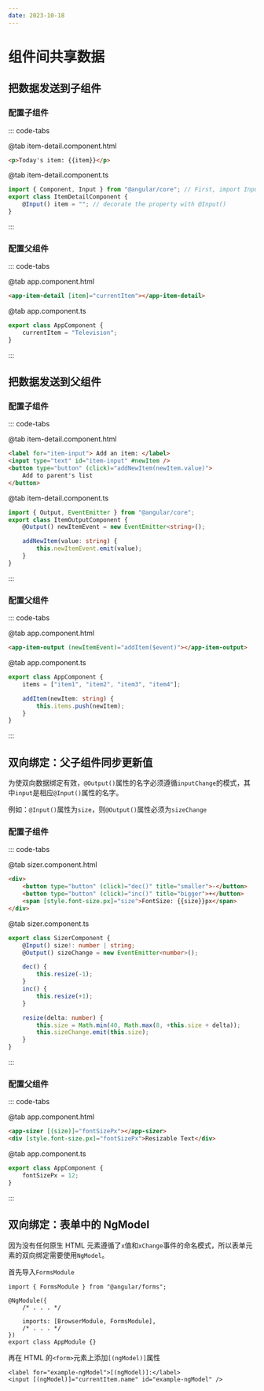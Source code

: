 ```yaml
---
date: 2023-10-18
---
```


# 组件间共享数据

## 把数据发送到子组件

### 配置子组件

::: code-tabs

@tab item-detail.component.html

```html
<p>Today's item: {{item}}</p>
```

@tab item-detail.component.ts

```typescript
import { Component, Input } from "@angular/core"; // First, import Input
export class ItemDetailComponent {
    @Input() item = ""; // decorate the property with @Input()
}
```

:::

### 配置父组件

::: code-tabs

@tab app.component.html

```html
<app-item-detail [item]="currentItem"></app-item-detail>
```

@tab app.component.ts

```typescript
export class AppComponent {
    currentItem = "Television";
}
```

:::

## 把数据发送到父组件

### 配置子组件

::: code-tabs

@tab item-detail.component.html

```html
<label for="item-input"> Add an item: </label>
<input type="text" id="item-input" #newItem />
<button type="button" (click)="addNewItem(newItem.value)">
    Add to parent's list
</button>
```

@tab item-detail.component.ts

```typescript
import { Output, EventEmitter } from "@angular/core";
export class ItemOutputComponent {
    @Output() newItemEvent = new EventEmitter<string>();

    addNewItem(value: string) {
        this.newItemEvent.emit(value);
    }
}
```

:::

### 配置父组件

::: code-tabs

@tab app.component.html

```html
<app-item-output (newItemEvent)="addItem($event)"></app-item-output>
```

@tab app.component.ts

```typescript
export class AppComponent {
    items = ["item1", "item2", "item3", "item4"];

    addItem(newItem: string) {
        this.items.push(newItem);
    }
}
```

:::

## 双向绑定：父子组件同步更新值

为使双向数据绑定有效，`@Output()`属性的名字必须遵循`inputChange`的模式，其中`input`是相应`@Input()`属性的名字。

例如：`@Input()`属性为`size`，则`@Output()`属性必须为`sizeChange`

### 配置子组件

::: code-tabs

@tab sizer.component.html

```html
<div>
    <button type="button" (click)="dec()" title="smaller">-</button>
    <button type="button" (click)="inc()" title="bigger">+</button>
    <span [style.font-size.px]="size">FontSize: {{size}}px</span>
</div>
```

@tab sizer.component.ts

```typescript
export class SizerComponent {
    @Input() size!: number | string;
    @Output() sizeChange = new EventEmitter<number>();

    dec() {
        this.resize(-1);
    }
    inc() {
        this.resize(+1);
    }

    resize(delta: number) {
        this.size = Math.min(40, Math.max(8, +this.size + delta));
        this.sizeChange.emit(this.size);
    }
}
```

:::

### 配置父组件

::: code-tabs

@tab app.component.html

```html
<app-sizer [(size)]="fontSizePx"></app-sizer>
<div [style.font-size.px]="fontSizePx">Resizable Text</div>
```

@tab app.component.ts

```typescript
export class AppComponent {
    fontSizePx = 12;
}
```

:::

## 双向绑定：表单中的 NgModel

因为没有任何原生 HTML 元素遵循了`x`值和`xChange`事件的命名模式，所以表单元素的双向绑定需要使用`NgModel`。

首先导入`FormsModule`

```typescript{6}
import { FormsModule } from "@angular/forms";

@NgModule({
    /* . . . */

    imports: [BrowserModule, FormsModule],
    /* . . . */
})
export class AppModule {}
```

再在 HTML 的`<form>`元素上添加`[(ngModel)]`属性

```html{2}
<label for="example-ngModel">[(ngModel)]:</label>
<input [(ngModel)]="currentItem.name" id="example-ngModel" />
```
